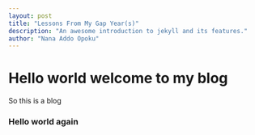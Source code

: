 ```yaml
---
layout: post
title: "Lessons From My Gap Year(s)"
description: "An awesome introduction to jekyll and its features."
author: "Nana Addo Opoku"
---
```


# Hello world welcome to my blog

So this is a blog



### Hello world again